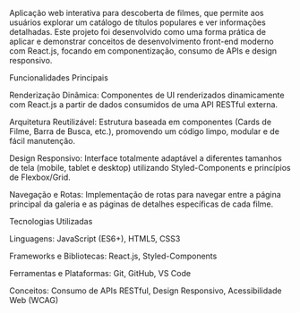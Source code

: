 Aplicação web interativa para descoberta de filmes, que permite aos usuários explorar um catálogo de títulos populares e ver informações detalhadas. Este projeto foi desenvolvido como uma forma prática de aplicar e demonstrar conceitos de desenvolvimento front-end moderno com React.js, focando em componentização, consumo de APIs e design responsivo.

Funcionalidades Principais

Renderização Dinâmica: Componentes de UI renderizados dinamicamente com React.js a partir de dados consumidos de uma API RESTful externa.

Arquitetura Reutilizável: Estrutura baseada em componentes (Cards de Filme, Barra de Busca, etc.), promovendo um código limpo, modular e de fácil manutenção.

Design Responsivo: Interface totalmente adaptável a diferentes tamanhos de tela (mobile, tablet e desktop) utilizando Styled-Components e princípios de Flexbox/Grid.

Navegação e Rotas: Implementação de rotas para navegar entre a página principal da galeria e as páginas de detalhes específicas de cada filme.

Tecnologias Utilizadas


Linguagens: JavaScript (ES6+), HTML5, CSS3 


Frameworks e Bibliotecas: React.js, Styled-Components 


Ferramentas e Plataformas: Git, GitHub, VS Code 


Conceitos: Consumo de APIs RESTful, Design Responsivo, Acessibilidade Web (WCAG) 
